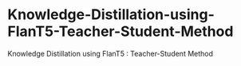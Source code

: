 # Knowledge-Distillation-using-FlanT5-Teacher-Student-Method
Knowledge Distillation using FlanT5 : Teacher-Student Method
